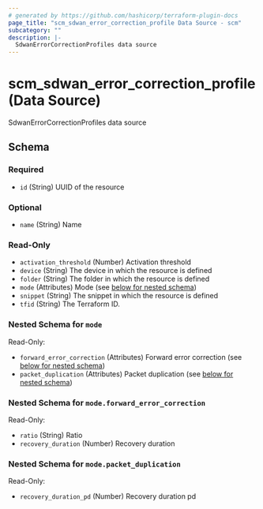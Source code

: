 ```yaml
---
# generated by https://github.com/hashicorp/terraform-plugin-docs
page_title: "scm_sdwan_error_correction_profile Data Source - scm"
subcategory: ""
description: |-
  SdwanErrorCorrectionProfiles data source
---
```


# scm_sdwan_error_correction_profile (Data Source)

SdwanErrorCorrectionProfiles data source



<!-- schema generated by tfplugindocs -->
## Schema

### Required

- `id` (String) UUID of the resource

### Optional

- `name` (String) Name

### Read-Only

- `activation_threshold` (Number) Activation threshold
- `device` (String) The device in which the resource is defined
- `folder` (String) The folder in which the resource is defined
- `mode` (Attributes) Mode (see [below for nested schema](#nestedatt--mode))
- `snippet` (String) The snippet in which the resource is defined
- `tfid` (String) The Terraform ID.

<a id="nestedatt--mode"></a>
### Nested Schema for `mode`

Read-Only:

- `forward_error_correction` (Attributes) Forward error correction (see [below for nested schema](#nestedatt--mode--forward_error_correction))
- `packet_duplication` (Attributes) Packet duplication (see [below for nested schema](#nestedatt--mode--packet_duplication))

<a id="nestedatt--mode--forward_error_correction"></a>
### Nested Schema for `mode.forward_error_correction`

Read-Only:

- `ratio` (String) Ratio
- `recovery_duration` (Number) Recovery duration


<a id="nestedatt--mode--packet_duplication"></a>
### Nested Schema for `mode.packet_duplication`

Read-Only:

- `recovery_duration_pd` (Number) Recovery duration pd
